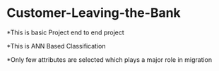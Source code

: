 # Customer-Leaving-the-Bank

*This is basic Project end to end project

*This is ANN Based Classification 

*Only few attributes are selected  which plays a major role in migration
